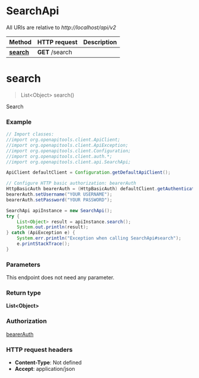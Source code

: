 # SearchApi

All URIs are relative to *http://localhost/api/v2*

Method | HTTP request | Description
------------- | ------------- | -------------
[**search**](SearchApi.md#search) | **GET** /search | 


<a name="search"></a>
# **search**
> List&lt;Object&gt; search()



Search

### Example
```java
// Import classes:
//import org.openapitools.client.ApiClient;
//import org.openapitools.client.ApiException;
//import org.openapitools.client.Configuration;
//import org.openapitools.client.auth.*;
//import org.openapitools.client.api.SearchApi;

ApiClient defaultClient = Configuration.getDefaultApiClient();

// Configure HTTP basic authorization: bearerAuth
HttpBasicAuth bearerAuth = (HttpBasicAuth) defaultClient.getAuthentication("bearerAuth");
bearerAuth.setUsername("YOUR USERNAME");
bearerAuth.setPassword("YOUR PASSWORD");

SearchApi apiInstance = new SearchApi();
try {
    List<Object> result = apiInstance.search();
    System.out.println(result);
} catch (ApiException e) {
    System.err.println("Exception when calling SearchApi#search");
    e.printStackTrace();
}
```

### Parameters
This endpoint does not need any parameter.

### Return type

**List&lt;Object&gt;**

### Authorization

[bearerAuth](../README.md#bearerAuth)

### HTTP request headers

 - **Content-Type**: Not defined
 - **Accept**: application/json

